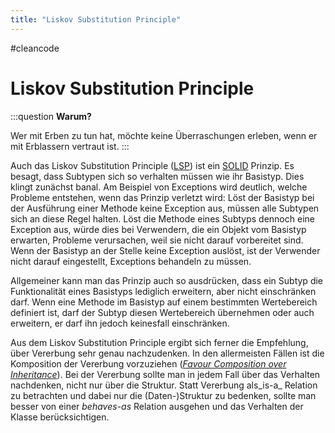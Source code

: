 ```yaml
---
title: "Liskov Substitution Principle"
---
```

#cleancode 
# Liskov Substitution Principle

:::question **Warum?**

Wer mit Erben zu tun hat, möchte keine Überraschungen erleben, wenn er mit Erblassern vertraut ist.
:::

Auch das Liskov Substitution Principle ([LSP](https://drive.google.com/file/d/0BwhCYaYDn8EgNzAzZjA5ZmItNjU3NS00MzQ5LTkwYjMtMDJhNDU5ZTM0MTlh/view)) ist ein [SOLID](docs/main/CleanCode/SOLID.md) Prinzip. Es besagt, dass Subtypen sich so verhalten müssen wie ihr Basistyp. Dies klingt zunächst banal. Am Beispiel von Exceptions wird deutlich, welche Probleme entstehen, wenn das Prinzip verletzt wird: Löst der Basistyp bei der Ausführung einer Methode keine Exception aus, müssen alle Subtypen sich an diese Regel halten. Löst die Methode eines Subtyps dennoch eine Exception aus, würde dies bei Verwendern, die ein Objekt vom Basistyp erwarten, Probleme verursachen, weil sie nicht darauf vorbereitet sind. Wenn der Basistyp an der Stelle keine Exception auslöst, ist der Verwender nicht darauf eingestellt, Exceptions behandeln zu müssen.

Allgemeiner kann man das Prinzip auch so ausdrücken, dass ein Subtyp die Funktionalität eines Basistyps lediglich erweitern, aber nicht einschränken darf. Wenn eine Methode im Basistyp auf einem bestimmten Wertebereich definiert ist, darf der Subtyp diesen Wertebereich übernehmen oder auch erweitern, er darf ihn jedoch keinesfall einschränken.

Aus dem Liskov Substitution Principle ergibt sich ferner die Empfehlung, über Vererbung sehr genau nachzudenken. In den allermeisten Fällen ist die Komposition der Vererbung vorzuziehen (_[Favour Composition over Inheritance](/docs/main/CleanCode/Favour%20Composition%20over%20Inheritance)_). Bei der Vererbung sollte man in jedem Fall über das Verhalten nachdenken, nicht nur über die Struktur. Statt Vererbung als_is-a_ Relation zu betrachten und dabei nur die (Daten-)Struktur zu bedenken, sollte man besser von einer _behaves-as_ Relation ausgehen und das Verhalten der Klasse berücksichtigen.
